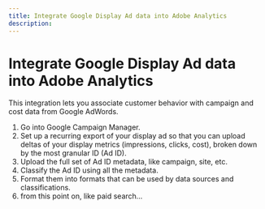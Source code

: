 ```yaml
---
title: Integrate Google Display Ad data into Adobe Analytics
description: 
---
```


# Integrate Google Display Ad data into Adobe Analytics

This integration lets you associate customer behavior with campaign and cost data from Google AdWords.

1. Go into Google Campaign Manager.
1. Set up a recurring export of your display ad so that you can upload deltas of your display metrics (impressions, clicks, cost), broken down by the most granular ID (Ad ID).
1. Upload the full set of Ad ID metadata, like campaign, site, etc.
1. Classify the Ad ID using all the metadata.
1. Format them into formats that can be used by data sources and classifications.
1. from this point on, like paid search...
